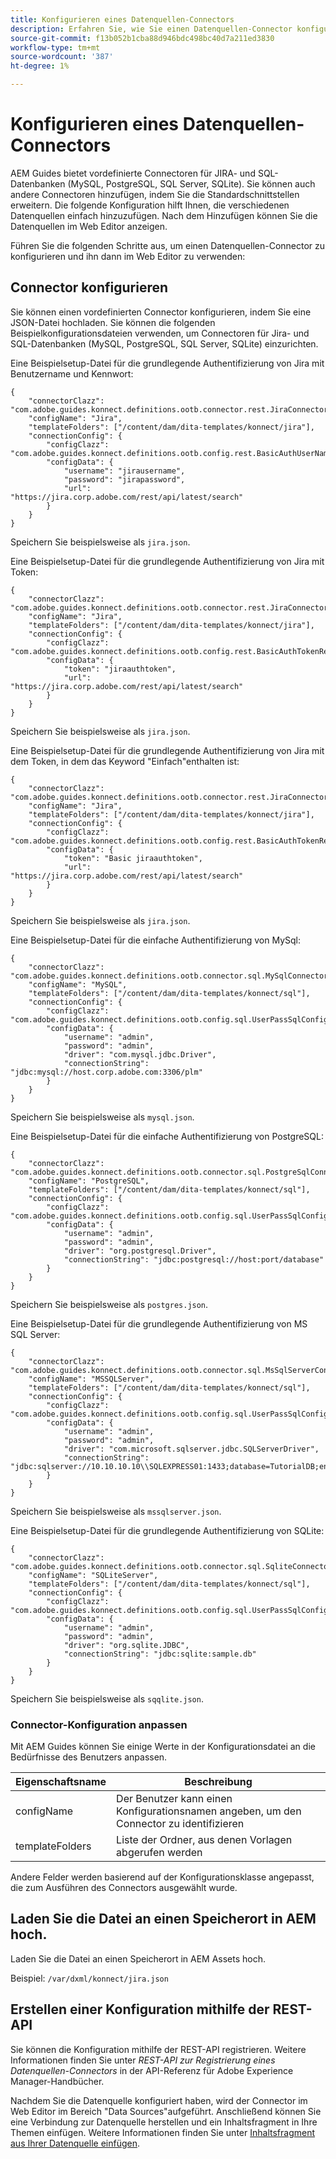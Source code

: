 ```yaml
---
title: Konfigurieren eines Datenquellen-Connectors
description: Erfahren Sie, wie Sie einen Datenquellen-Connector konfigurieren
source-git-commit: f13b052b1cba88d946bdc498bc40d7a211ed3830
workflow-type: tm+mt
source-wordcount: '387'
ht-degree: 1%

---
```



# Konfigurieren eines Datenquellen-Connectors

AEM Guides bietet vordefinierte Connectoren für JIRA- und SQL-Datenbanken (MySQL, PostgreSQL, SQL Server, SQLite). Sie können auch andere Connectoren hinzufügen, indem Sie die Standardschnittstellen erweitern. Die folgende Konfiguration hilft Ihnen, die verschiedenen Datenquellen einfach hinzuzufügen. Nach dem Hinzufügen können Sie die Datenquellen im Web Editor anzeigen.

Führen Sie die folgenden Schritte aus, um einen Datenquellen-Connector zu konfigurieren und ihn dann im Web Editor zu verwenden:

## Connector konfigurieren

Sie können einen vordefinierten Connector konfigurieren, indem Sie eine JSON-Datei hochladen. Sie können die folgenden Beispielkonfigurationsdateien verwenden, um Connectoren für Jira- und SQL-Datenbanken (MySQL, PostgreSQL, SQL Server, SQLite) einzurichten.

Eine Beispielsetup-Datei für die grundlegende Authentifizierung von Jira mit Benutzername und Kennwort:

```
{
	"connectorClazz": "com.adobe.guides.konnect.definitions.ootb.connector.rest.JiraConnector",
	"configName": "Jira",
	"templateFolders": ["/content/dam/dita-templates/konnect/jira"],
	"connectionConfig": {
		"configClazz": "com.adobe.guides.konnect.definitions.ootb.config.rest.BasicAuthUserNamePasswordRestConfig",
		"configData": {
			"username": "jirausername",
			"password": "jirapassword",
			"url": "https://jira.corp.adobe.com/rest/api/latest/search"
		}
	}
}
```

Speichern Sie beispielsweise als `jira.json`.

Eine Beispielsetup-Datei für die grundlegende Authentifizierung von Jira mit Token:

```
{
	"connectorClazz": "com.adobe.guides.konnect.definitions.ootb.connector.rest.JiraConnector",
	"configName": "Jira",
	"templateFolders": ["/content/dam/dita-templates/konnect/jira"],
	"connectionConfig": {
		"configClazz": "com.adobe.guides.konnect.definitions.ootb.config.rest.BasicAuthTokenRestConfig",
		"configData": {
			"token": "jiraauthtoken",
			"url": "https://jira.corp.adobe.com/rest/api/latest/search"
		}
	}
}
```

Speichern Sie beispielsweise als `jira.json`.

Eine Beispielsetup-Datei für die grundlegende Authentifizierung von Jira mit dem Token, in dem das Keyword &quot;Einfach&quot;enthalten ist:

```
{
	"connectorClazz": "com.adobe.guides.konnect.definitions.ootb.connector.rest.JiraConnector",
	"configName": "Jira",
	"templateFolders": ["/content/dam/dita-templates/konnect/jira"],
	"connectionConfig": {
		"configClazz": "com.adobe.guides.konnect.definitions.ootb.config.rest.BasicAuthTokenRestConfig",
		"configData": {
			"token": "Basic jiraauthtoken",
			"url": "https://jira.corp.adobe.com/rest/api/latest/search"
		}
	}
}
```

Speichern Sie beispielsweise als `jira.json`.

Eine Beispielsetup-Datei für die einfache Authentifizierung von MySql:

```
{
	"connectorClazz": "com.adobe.guides.konnect.definitions.ootb.connector.sql.MySqlConnector",
	"configName": "MySQL",
	"templateFolders": ["/content/dam/dita-templates/konnect/sql"],
	"connectionConfig": {
		"configClazz": "com.adobe.guides.konnect.definitions.ootb.config.sql.UserPassSqlConfig",
		"configData": {
			"username": "admin",
			"password": "admin",
			"driver": "com.mysql.jdbc.Driver",
			"connectionString": "jdbc:mysql://host.corp.adobe.com:3306/plm"
		}
	}
}
```

Speichern Sie beispielsweise als `mysql.json`.

Eine Beispielsetup-Datei für die einfache Authentifizierung von PostgreSQL:

```
{
	"connectorClazz": "com.adobe.guides.konnect.definitions.ootb.connector.sql.PostgreSqlConnector",
	"configName": "PostgreSQL",
	"templateFolders": ["/content/dam/dita-templates/konnect/sql"],
	"connectionConfig": {
		"configClazz": "com.adobe.guides.konnect.definitions.ootb.config.sql.UserPassSqlConfig",
		"configData": {
			"username": "admin",
			"password": "admin",
			"driver": "org.postgresql.Driver",
			"connectionString": "jdbc:postgresql://host:port/database"
		}
	}
}
```

Speichern Sie beispielsweise als `postgres.json`.

Eine Beispielsetup-Datei für die grundlegende Authentifizierung von MS SQL Server:

```
{
	"connectorClazz": "com.adobe.guides.konnect.definitions.ootb.connector.sql.MsSqlServerConnector",
	"configName": "MSSQLServer",
	"templateFolders": ["/content/dam/dita-templates/konnect/sql"],
	"connectionConfig": {
		"configClazz": "com.adobe.guides.konnect.definitions.ootb.config.sql.UserPassSqlConfig",
		"configData": {
			"username": "admin",
			"password": "admin",
			"driver": "com.microsoft.sqlserver.jdbc.SQLServerDriver",
			"connectionString": "jdbc:sqlserver://10.10.10.10\\SQLEXPRESS01:1433;database=TutorialDB;encrypt=false;trustServerCertificate=true"
		}
	}
}
```

Speichern Sie beispielsweise als `mssqlserver.json`.

Eine Beispielsetup-Datei für die grundlegende Authentifizierung von SQLite:

```
{
	"connectorClazz": "com.adobe.guides.konnect.definitions.ootb.connector.sql.SqliteConnector",
	"configName": "SQLiteServer",
	"templateFolders": ["/content/dam/dita-templates/konnect/sql"],
	"connectionConfig": {
		"configClazz": "com.adobe.guides.konnect.definitions.ootb.config.sql.UserPassSqlConfig",
		"configData": {
			"username": "admin",
			"password": "admin",
			"driver": "org.sqlite.JDBC",
			"connectionString": "jdbc:sqlite:sample.db"
		}
	}
}
```

Speichern Sie beispielsweise als `sqqlite.json`.

### Connector-Konfiguration anpassen

Mit AEM Guides können Sie einige Werte in der Konfigurationsdatei an die Bedürfnisse des Benutzers anpassen.

| Eigenschaftsname | Beschreibung |
|---|---|
| configName | Der Benutzer kann einen Konfigurationsnamen angeben, um den Connector zu identifizieren |
| templateFolders | Liste der Ordner, aus denen Vorlagen abgerufen werden |

Andere Felder werden basierend auf der Konfigurationsklasse angepasst, die zum Ausführen des Connectors ausgewählt wurde.

## Laden Sie die Datei an einen Speicherort in AEM hoch.

Laden Sie die Datei an einen Speicherort in AEM Assets hoch.

Beispiel: `/var/dxml/konnect/jira.json`

## Erstellen einer Konfiguration mithilfe der REST-API

Sie können die Konfiguration mithilfe der REST-API registrieren. Weitere Informationen finden Sie unter *REST-API zur Registrierung eines Datenquellen-Connectors* in der API-Referenz für Adobe Experience Manager-Handbücher.

Nachdem Sie die Datenquelle konfiguriert haben, wird der Connector im Web Editor im Bereich &quot;Data Sources&quot;aufgeführt. Anschließend können Sie eine Verbindung zur Datenquelle herstellen und ein Inhaltsfragment in Ihre Themen einfügen. Weitere Informationen finden Sie unter [Inhaltsfragment aus Ihrer Datenquelle einfügen](../user-guide/web-editor-content-snippet.md).

